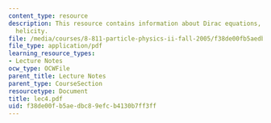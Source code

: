 ```yaml
---
content_type: resource
description: This resource contains information about Dirac equations, chirality,
  helicity.
file: /media/courses/8-811-particle-physics-ii-fall-2005/f38de00fb5aedbc89efcb4130b7ff3ff_lec4.pdf
file_type: application/pdf
learning_resource_types:
- Lecture Notes
ocw_type: OCWFile
parent_title: Lecture Notes
parent_type: CourseSection
resourcetype: Document
title: lec4.pdf
uid: f38de00f-b5ae-dbc8-9efc-b4130b7ff3ff
---
```

